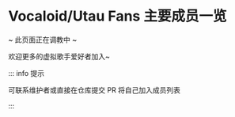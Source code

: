 <link rel="stylesheet" href="/group/vocaloid-utau-fans/styles.css">

# Vocaloid/Utau Fans 主要成员一览

<div class="miku-bar-top"></div>
<div class="miku-bar-center">
  <div class="miku-bar-text">
   ~ 此页面正在调教中 ~
  </div>
</div>
<div class="miku-bar-bottom"></div>

欢迎更多的虚拟歌手爱好者加入~

<div class="member-grid">
  <MemberCard
    name="RemeaMiku (岚曦)"
    avatar="https://www.gravatar.com/avatar/7ea3bb38623196a9fe127d460831eb91?s=200&d=identicon&r=g"
    description="绘画苦手 ミク最高！"
    link="/group/vocaloid-utau-fans/members/remeamiku"
    :badges="[
      { type: 'tip', text: '管理员' },
      { type: 'warning', text: '创作者' },
      { type: 'info', text: '维护者' }
    ]"
    :socials="[
      { platform: 'pixiv', url: 'https://www.pixiv.net/users/24701727', icon: '/group/vocaloid-utau-fans/members/sns/pixiv.svg' },
      { platform: 'github', url: 'https://github.com/RemeaMiku', icon: '/group/vocaloid-utau-fans/members/sns/github.svg' },
      { platform: 'bilibili', url: 'https://space.bilibili.com/86866407', icon: '/group/vocaloid-utau-fans/members/sns/bilibili.svg' }
    ]"
  />

  <!-- 
  成员卡模板 - 添加新成员时复制下面的代码并修改相应信息：
  
  <MemberCard
    name="成员名称 (昵称)"
    avatar="头像图片URL"
    description="角色/技能描述"
    link="/group/vocaloid-utau-fans/members/成员个人页面"
    :badges="[
      { type: 'tip', text: '徽章1' },
      { type: 'warning', text: '徽章2' },
      { type: 'info', text: '徽章3' }
    ]"
    :socials="[
      { platform: '平台名', url: '社交媒体链接', icon: '/group/vocaloid-utau-fans/members/sns/图标.svg' }
    ]"
  />
  
  徽章类型说明：
  - type: 'tip' - 管理员
  - type: 'warning' - 创作者
  - type: 'info'  - 维护者
  - type: 'danger'  - 群主
  
  常用社交平台图标（可在 public/group/vocaloid-utau-fans/sns/ 下追加）：
  - pixiv: /group/vocaloid-utau-fans/sns/pixiv.svg
  - github: /group/vocaloid-utau-fans/sns/github.svg
  - bilibili: /group/vocaloid-utau-fans/sns/bilibili.svg

  -->

</div>

::: info 提示

   可联系维护者或直接在仓库提交 PR 将自己加入成员列表

:::